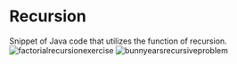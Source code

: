 # Recursion
Snippet of Java code that utilizes the function of recursion.
![factorialrecursionexercise](https://user-images.githubusercontent.com/108758588/195996243-96e2b023-e85a-4a14-a09f-61548679f369.png)
![bunnyearsrecursiveproblem](https://user-images.githubusercontent.com/108758588/195996255-56f76c9d-43a1-4839-a7b1-bdec889a501e.png)
